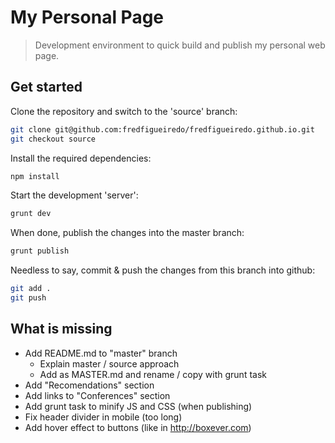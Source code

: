 # My Personal Page

> Development environment to quick build and publish my personal web page.

## Get started

Clone the repository and switch to the 'source' branch:
```sh
git clone git@github.com:fredfigueiredo/fredfigueiredo.github.io.git
git checkout source
```

Install the required dependencies:
```sh
npm install
```

Start the development 'server':
```sh
grunt dev
```

When done, publish the changes into the master branch:
```sh
grunt publish
```

Needless to say, commit & push the changes from this branch into github:
```sh
git add .
git push
```

## What is missing

* Add README.md to "master" branch
  * Explain master / source approach
  * Add as MASTER.md and rename / copy with grunt task
* Add "Recomendations" section
* Add links to "Conferences" section
* Add grunt task to minify JS and CSS (when publishing)
* Fix header divider in mobile (too long)
* Add hover effect to buttons (like in http://boxever.com)
